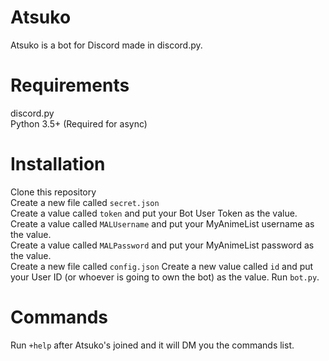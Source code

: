 # Atsuko  
Atsuko is a bot for Discord made in discord.py.  
  
# Requirements  
discord.py  
Python 3.5+ (Required for async)  
  
# Installation  
Clone this repository  
Create a new file called `secret.json`  
Create a value called `token` and put your Bot User Token as the value.  
Create a value called `MALUsername` and put your MyAnimeList username as the value.  
Create a value called `MALPassword` and put your MyAnimeList password as the value.  
Create a new file called `config.json`
Create a new value called `id` and put your User ID (or whoever is going to own the bot) as the value.
Run `bot.py`.

# Commands  
Run `+help` after Atsuko's joined and it will DM you the commands list.
